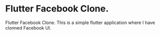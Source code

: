 # Flutter Facebook Clone. 

Flutter Facebook Clone. 
This is a simple flutter application where I have clonned Facebook UI.
